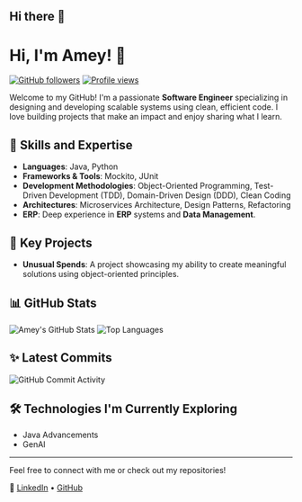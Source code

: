 ## Hi there 👋

<!--
**amey1302/amey1302** is a ✨ _special_ ✨ repository because its `README.md` (this file) appears on your GitHub profile.

Here are some ideas to get you started:

- 🔭 I’m currently working on ...
- 🌱 I’m currently learning ...
- 👯 I’m looking to collaborate on ...
- 🤔 I’m looking for help with ...
- 💬 Ask me about ...
- 📫 How to reach me: ...
- 😄 Pronouns: ...
- ⚡ Fun fact: ...
-->
# Hi, I'm Amey! 👋

[![GitHub followers](https://img.shields.io/github/followers/amey1302?style=social)](https://github.com/amey1302?tab=followers)
[![Profile views](https://komarev.com/ghpvc/?username=amey1302&color=brightgreen)](https://github.com/amey1302)

Welcome to my GitHub! I'm a passionate **Software Engineer** specializing in designing and developing scalable systems using clean, efficient code. I love building projects that make an impact and enjoy sharing what I learn.

## 🚀 Skills and Expertise
- **Languages**: Java, Python
- **Frameworks & Tools**: Mockito, JUnit
- **Development Methodologies**: Object-Oriented Programming, Test-Driven Development (TDD), Domain-Driven Design (DDD), Clean Coding
- **Architectures**: Microservices Architecture, Design Patterns, Refactoring
- **ERP**: Deep experience in **ERP** systems and **Data Management**.
  
## 🌟 Key Projects
- **Unusual Spends**: A project showcasing my ability to create meaningful solutions using object-oriented principles.

## 📊 GitHub Stats
![Amey's GitHub Stats](https://github-readme-stats.vercel.app/api?username=amey1302&show_icons=true&theme=radical)
![Top Languages](https://github-readme-stats.vercel.app/api/top-langs/?username=amey1302&layout=compact&theme=radical)

## ✨ Latest Commits
![GitHub Commit Activity](https://github-readme-streak-stats.herokuapp.com/?user=amey1302&theme=radical)

## 🛠️ Technologies I'm Currently Exploring
- Java Advancements
- GenAI

---

Feel free to connect with me or check out my repositories!

🔗 [LinkedIn](https://www.linkedin.com/in/amey1302/) • [GitHub](https://github.com/amey1302)


